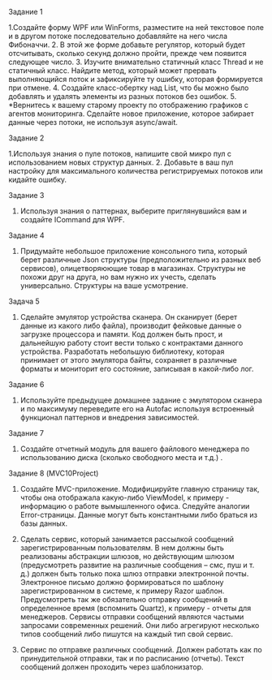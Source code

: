  
 Задание 1

1.Создайте форму WPF или WinForms, разместите на ней текстовое поле и в другом потоке
последовательно добавляйте на него числа Фибоначчи.
2. В этой же форме добавьте регулятор, который будет отсчитывать, сколько секунд должно
пройти, прежде чем появится следующее число.
3. Изучите внимательно статичный класс Thread и не статичный класс. Найдите метод, который
может прервать выполняющийся поток и зафиксируйте ту ошибку, которая формируется при
отмене.
4. Создайте класс-обертку над List<T>, что бы можно было добавлять и удалять элементы из
разных потоков без ошибок.
5. *Вернитесь к вашему старому проекту по отображению графиков с агентов мониторинга.
Сделайте новое приложение, которое забирает данные через потоки, не используя
async/await.


 Задание 2

1.Используя знания о пуле потоков, напишите свой микро пул с использованием новых структур
данных.
2. Добавьте в ваш пул настройку для максимального количества регистрируемых потоков или
кидайте ошибку.


Задание 3

1. Используя знания о паттернах, выберите приглянувшийся вам и создайте ICommand для WPF.


Задание 4

1. Придумайте небольшое приложение консольного типа, который берет различные Json
структуры (предположительно из разных веб сервисов), олицетворяюющие товар в магазинах.
Структуры не похожи друг на друга, но вам нужно их учесть, сделать универсально. Структуры
на ваше усмотрение.

Задача 5

1. Сделайте эмулятор устройства сканера. Он сканирует (берет данные из какого либо файла),
производит фейковые данные о загрузке процессора и памяти. Код должен быть прост, и
дальнейшую работу стоит вести только с контрактами данного устройства. Разработать
небольшую библиотеку, которая принимает от этого эмулятора байты, сохраняет в различные
форматы и мониторит его состояние, записывая в какой-либо лог.

Задание 6

1. Используйте предыдущее домашнее задание с эмулятором сканера и по максимуму
переведите его на Autofac используя встроенный функционал паттернов и внедрения
зависимостей.

Задание 7

1. Создайте отчетный модуль для вашего файлового менеджера по использованию диска
(сколько свободного места и т.д.) .


Задание 8 (MVC10Project)

1. Создайте MVC-приложение. Модифицируйте главную страницу так, чтобы она
отображала какую-либо ViewModel, к примеру - информацию о работе вымышленного офиса.
Следуйте аналогии Error-страницы. Данные могут быть константными либо браться из базы
данных.

2. Сделать сервис, который занимается рассылкой сообщений
зарегистрированным пользователям. В нем должны быть реализованы абстракции шлюзов, но
действующим шлюзом (предусмотреть развитие на различные сообщения – смс, пуш и т. д.) должен
быть только пока шлюз отправки электронной почты. Электронное письмо должно формироваться по
шаблону зарегистрированном в системе, к примеру Razor шаблон. Предусмотреть так же обязательно
отправку сообщений в определенное время (вспомнить Quartz), к примеру - отчеты для менеджеров.
Сервисы отправки сообщений являются частыми запросами современных решений. Они либо
агрегируют несколько типов сообщений либо пишутся на каждый тип свой сервис.

3. Сервис по отправке различных сообщений. Должен работать как по принудительной отправки,
так и по расписанию (отчеты). Текст сообщений должен проходить через шаблонизатор.




